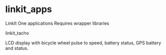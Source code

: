 # linkit_apps
LinkIt One applications
Requires wrapper libraries

linkit_tacho

LCD display with bicycle wheel pulse to speed, battery status, GPS battery and status.
